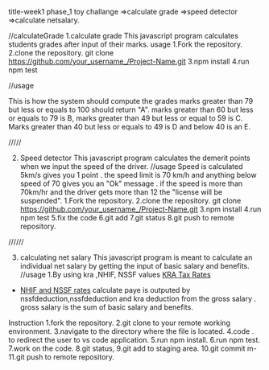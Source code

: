 title-week1 phase_1 toy challange
=>calculate grade
=>speed detector
=>calculate netsalary.

//calculateGrade
1.calculate grade
This javascript program calculates students grades after input of their marks.
 usage
 1.Fork the repository.
 2.clone the repository.
    git clone https://github.com/your_username_/Project-Name.git
 3.npm install
 4.run npm test

 
 //usage

 This is how the system should compute the grades
 marks greater than 79 but less or equals to 100 should return "A".
 marks greater than 60 but less or equals to 79 is B, marks greater than 49 but less or equal to 59 is C. Marks greater than 40 but less or equals to 49 is D and below 40 is an E.



 /////

 2. Speed detector
 This javascript program calculates the demerit points when we input the speed of the driver. 
 //usage
 Speed is calculated 5km/s gives you 1 point . the speed limit is 70 km/h and anything below speed of 70 gives you an "Ok" message .
 if the speed is more than 70km/hr and the driver gets more than 12 the "license will be suspended".
 1.Fork the repository.
 2.clone the repository.
    git clone https://github.com/your_username_/Project-Name.git
 3.npm install
 4.run npm test
 5.fix the code
 6.git add
 7.git status
 8.git push to remote repository.



 //////



 3. calculating net salary
 This javascript program is meant to calculate an individual net salary by getting the input of basic salary and benefits.
 //usage
 1.By using kra ,NHIF, NSSF values 
 [KRA Tax Rates](https://www.kra.go.ke/en/individual/calculate-tax/calculating-tax/paye)
- [NHIF and NSSF rates](https://www.aren.co.ke/payroll/taxrates.htm)
calculate paye is outputed by nssfdeduction,nssfdeduction and kra deduction from the gross salary .
gross salary is the sum of basic salary and benefits.

Instruction
1.fork the repository.
2.git clone to your remote working environment.
3.navigate to the directory where the file is located.
4.code . to redirect the user to vs code application.
5.run npm install.
6.run npm test.
7.work on the code.
8.git status,
9.git add to staging area.
10.git commit m-
11.git push to remote repository.
